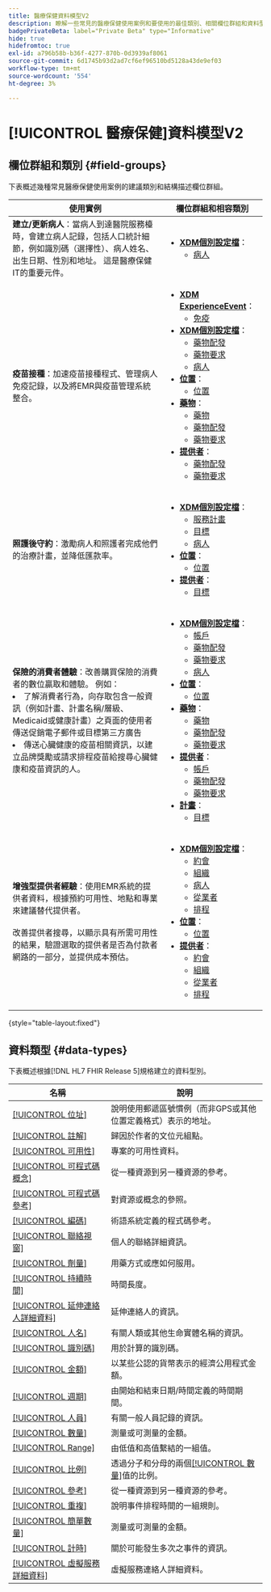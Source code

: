 ```yaml
---
title: 醫療保健資料模型V2
description: 瞭解一些常見的醫療保健使用案例和要使用的最佳類別、相關欄位群組和資料型別。
badgePrivateBeta: label="Private Beta" type="Informative"
hide: true
hidefromtoc: true
exl-id: a796b58b-b36f-4277-870b-0d3939af8061
source-git-commit: 6d1745b93d2ad7cf6ef96510bd5128a43de9ef03
workflow-type: tm+mt
source-wordcount: '554'
ht-degree: 3%

---
```


# [!UICONTROL 醫療保健]資料模型V2

## 欄位群組和類別 {#field-groups}

下表概述幾種常見醫療保健使用案例的建議類別和結構描述欄位群組。

| 使用實例 | 欄位群組和相容類別 |
| --- | --- |
| **建立/更新病人**：當病人到達醫院服務檯時，會建立病人記錄，包括人口統計細節，例如識別碼（選擇性）、病人姓名、出生日期、性別和地址。 這是醫療保健IT的重要元件。 | <ul><li>**[XDM個別設定檔](../../classes/individual-profile.md)**：<ul><li>[病人](./field-groups/patient.md)</li></ul></li></ul> |
| **疫苗接種**：加速疫苗接種程式、管理病人免疫記錄，以及將EMR與疫苗管理系統整合。 | <ul><li>**[XDM ExperienceEvent](../../classes/experienceevent.md)**：<ul><li>[免疫](./field-groups/immunization.md)</li></ul></li><li>**[XDM個別設定檔](../../classes/individual-profile.md)**：<ul><li>[藥物配發](./field-groups/medication-dispense.md)</li><li>[藥物要求](./field-groups/medication-request.md)</li><li>[病人](./field-groups/patient.md)</li></ul></li><li>**[位置](./classes/location.md)**：<ul><li>[位置](./field-groups/location.md)</li></ul><li>**[藥物](../../classes/medication.md)**：<ul><li>[藥物](./field-groups/medication.md)</li><li>[藥物配發](./field-groups/medication-dispense.md)</li><li>[藥物要求](./field-groups/medication-request.md)</li></ul></li><li>**[提供者](../../classes/provider.md)**：<ul><li>[藥物配發](./field-groups/medication-dispense.md)</li><li>[藥物要求](./field-groups/medication-request.md)</li></ul></li></ul> |
| **照護後守約**：激勵病人和照護者完成他們的治療計畫，並降低匯款率。 | <ul><li>**[XDM個別設定檔](../../classes/individual-profile.md)**：<ul><li>[服務計畫](./field-groups/care-plan.md)</li><li>[目標](./field-groups/goal.md)</li><li>[病人](./field-groups/patient.md)</li></ul></li><li>**[位置](./classes/location.md)**：<ul><li>[位置](./field-groups/location.md)</li></ul><li>**[提供者](../../classes/provider.md)**：<ul><li>[目標](./field-groups/goal.md)</li></ul></li></ul> |
| **保險的消費者體驗**：改善購買保險的消費者的數位贏取和體驗。 例如： <li> 了解消費者行為，向存取包含一般資訊（例如計畫、計畫名稱/層級、Medicaid或健康計畫）之頁面的使用者傳送促銷電子郵件或目標第三方廣告</li><li> 傳送心臟健康的疫苗相關資訊，以建立品牌獎勵或請求排程疫苗給搜尋心臟健康和疫苗資訊的人。 </li> | <ul><li>**[XDM個別設定檔](../../classes/individual-profile.md)**：<ul><li>[帳戶](./field-groups/account.md)</li><li>[藥物配發](./field-groups/medication-dispense.md)</li><li>[藥物要求](./field-groups/medication-request.md)</li><li>[病人](./field-groups/patient.md)</li></ul></li><li>**[位置](./classes/location.md)**：<ul><li>[位置](./field-groups/location.md)</li></ul><li>**[藥物](../../classes/medication.md)**：<ul><li>[藥物](./field-groups/medication.md)</li><li>[藥物配發](./field-groups/medication-dispense.md)</li><li>[藥物要求](./field-groups/medication-request.md)</li></ul></li><li>**[提供者](../../classes/provider.md)**：<ul><li>[帳戶](./field-groups/account.md)</li><li>[藥物配發](./field-groups/medication-dispense.md)</li><li>[藥物要求](./field-groups/medication-request.md)</li></ul><li>**[計畫](../../classes/plan.md)**：<ul><li>[目標](./field-groups/coverage.md)</li></ul></li></ul> |
| **增強型提供者經驗**：使用EMR系統的提供者資料，根據預約可用性、地點和專業來建議替代提供者。<br> <br>改善提供者搜尋，以顯示具有所需可用性的結果，驗證選取的提供者是否為付款者網路的一部分，並提供成本預估。 | <ul><li>**[XDM個別設定檔](../../classes/individual-profile.md)**：<ul><li>[約會](./field-groups/appointment.md)</li><li>[組織](./field-groups/organization.md)</li><li>[病人](./field-groups/patient.md)</li><li>[從業者](./field-groups/practioner.md)</li><li>[排程](./field-groups/schedule.md)</li></ul></li><li>**[位置](./classes/location.md)**：<ul><li>[位置](./field-groups/location.md)</li></ul><li>**[提供者](../../classes/provider.md)**：<ul><li>[約會](./field-groups/appointment.md)</li><li>[組織](./field-groups/organization.md)</li><li>[從業者](./field-groups/practioner.md)</li><li>[排程](./field-groups/schedule.md)</li></ul></li></ul> |

{style="table-layout:fixed"}

## 資料類型 {#data-types}

下表概述根據[!DNL HL7 FHIR Release 5]規格建立的資料型別。

| 名稱 | 說明 |
| --- | --- |
| [[!UICONTROL 位址]](./data-types/address.md) | 說明使用郵遞區號慣例（而非GPS或其他位置定義格式）表示的地址。 |
| [[!UICONTROL 註解]](./data-types/annotation.md) | 歸因於作者的文位元組點。 |
| [[!UICONTROL 可用性]](./data-types/availability.md) | 專案的可用性資料。 |
| [[!UICONTROL 可程式碼概念]](./data-types/codeable-concept.md) | 從一種資源到另一種資源的參考。 |
| [[!UICONTROL 可程式碼參考]](./data-types/codeable-reference.md) | 對資源或概念的參照。 |
| [[!UICONTROL 編碼]](./data-types/coding.md) | 術語系統定義的程式碼參考。 |
| [[!UICONTROL 聯絡視窗]](./data-types/contact-point.md) | 個人的聯絡詳細資訊。 |
| [[!UICONTROL 劑量]](./data-types/dosage.md) | 用藥方式或應如何服用。 |
| [[!UICONTROL 持續時間]](./data-types/duration.md) | 時間長度。 |
| [[!UICONTROL 延伸連絡人詳細資料]](./data-types/extended-contact-detail.md) | 延伸連絡人的資訊。 |
| [[!UICONTROL 人名]](./data-types/human-name.md) | 有關人類或其他生命實體名稱的資訊。 |
| [[!UICONTROL 識別碼]](./data-types/identifier.md) | 用於計算的識別碼。 |
| [[!UICONTROL 金額]](./data-types/money.md) | 以某些公認的貨幣表示的經濟公用程式金額。 |
| [[!UICONTROL 週期]](./data-types/period.md) | 由開始和結束日期/時間定義的時間期間。 |
| [[!UICONTROL 人員]](./data-types/person.md) | 有關一般人員記錄的資訊。 |
| [[!UICONTROL 數量]](./data-types/quantity.md) | 測量或可測量的金額。 |
| [[!UICONTROL Range]](./data-types/range.md) | 由低值和高值繫結的一組值。 |
| [[!UICONTROL 比例]](./data-types/ratio.md) | 透過分子和分母的兩個[[!UICONTROL 數量]](./data-types/quantity.md)值的比例。 |
| [[!UICONTROL 參考]](./data-types/reference.md) | 從一種資源到另一種資源的參考。 |
| [[!UICONTROL 重複]](./data-types/repeat.md) | 說明事件排程時間的一組規則。 |
| [[!UICONTROL 簡單數量]](./data-types/simple-quantity.md) | 測量或可測量的金額。 |
| [[!UICONTROL 計時]](./data-types/timing.md) | 關於可能發生多次之事件的資訊。 |
| [[!UICONTROL 虛擬服務詳細資料]](./data-types/virtual-service-detail.md) | 虛擬服務連絡人詳細資料。 |

